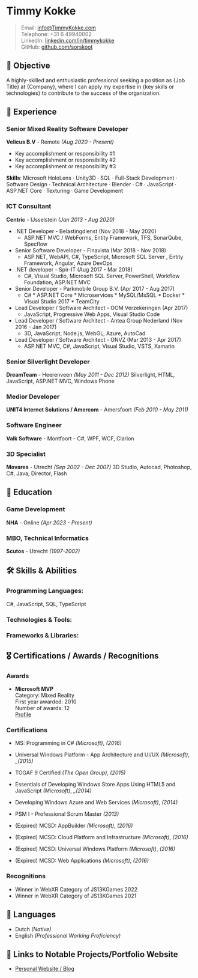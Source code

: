 # Timmy Kokke

> Email: [info@TimmyKokke.com](mailto:info@timmykokke.com)  
> Telephone: +31 6 49940002  
> LinkedIn: [linkedin.com/in/timmykokke](https://www.linkedin.com/in/timmykokke)  
> GitHub: [github.com/sorskoot](https://github.com/sorskoot)

## 📝 Objective
A highly-skilled and enthusiastic professional seeking a position as {Job Title} at {Company}, where I can apply my expertise in {key skills or technologies} to contribute to the success of the organization.

## 💼 Experience

### Senior Mixed Reality Software Developer
**Velicus B.V** - Remote *(Aug 2020 - Present)*
- Key accomplishment or responsibility #1
- Key accomplishment or responsibility #2
- Key accomplishment or responsibility #3

**Skills**: Microsoft HoloLens · Unity3D · SQL · Full-Stack Development · Software Design · Technical Architecture · Blender · C# · JavaScript  · ASP.NET Core · Texturing · Game Development  

### ICT Consultant

**Centric** - IJsselstein *(Jan 2013 - Aug 2020)*

* .NET Developer - Belastingdienst (Nov 2018 - May 2020)
  * ASP.NET MVC / WebForms, Entity Framework, TFS, SonarQube, Specflow
* Senior Software Developer - Finavista (Mar 2018 - Nov 2018)
  * ASP.NET, WebAPI, C#, TypeScript, Microsoft SQL Server , Entity Framework, Angular, Azure DevOps 
* .NET developer - Spir-IT (Aug 2017 - Mar 2018)
  * C#, Visual Studio, Microsoft SQL Server, PowerShell, Workflow Foundation, ASP.NET MVC
* Senior Developer - Parkmobile Group B.V. (Apr 2017 - Aug 2017)
  * C# * ASP.NET Core * Microservices * MySQL/MsSQL * Docker * Visual Studio 2017 * TeamCity
* Lead Developer / Software Architect - OOM Verzekeringen (Apr 2017)
  * JavaScript, Progressive Web Apps, Visual Studio Code
* Lead Developer / Software Architect - Antea Group Nederland (Nov 2016 - Jan 2017)
  * 3D, JavaScript, Node.js, WebGL, Azure, AutoCad
* Lead Developer / Software Architect - ONVZ (Mar 2013 - Apr 2017)
  * ASP.NET MVC, C#, JavaScript, Visual Studio, VSTS, Xamarin

### Senior Silverlight Developer
**DreamTeam** - Heerenveen *(May 2011 - Dec 2012)*
Silverlight, HTML, JavaScript, ASP.NET MVC, Windows Phone

### Medior Developer
**UNIT4 Internet Solutions / Amercom** - Amersfoort *(Feb 2010 - May 2011)*

### Software Engineer
**Valk Software** - Montfoort - 
C#, WPF, WCF, Clarion

### 3D Specialist
**Movares** - Utrecht *(Sep 2002 - Dec 2007)*
3D Studio, Autocad, Photoshop, C#, Java, Director, Flash


## 🏫 Education

### Game Development
**NHA** - Online *(Apr 2023 - Present)*

### MBO, Technical Informatics
**Scutos** - Utrecht *(1997-2002)* 


## 🛠 Skills & Abilities

### Programming Languages:
C#, JavaScript, SQL, TypeScript

### Technologies & Tools:


### Frameworks & Libraries:


## 🎖 Certifications / Awards / Recognitions

### Awards
* **Microsoft MVP**   
Category: Mixed Reality  
First year awarded: 2010  
Number of awards: 12  
[Profile](https://mvp.microsoft.com/en-us/PublicProfile/4029159)

### Certifications

* MS: Programming in C# *_(Microsoft)_*, *_(2016)_*
* Universal Windows Platform - App Architecture and UI/UX *_(Microsoft)_*, *_(2015)*
* TOGAF 9 Certified *_(The Open Group)_*, *_(2015)_*
* Essentials of Developing Windows Store Apps Using HTML5 and JavaScript *_(Microsoft)_*, *_(2014)*
* Developing Windows Azure and Web Services *_(Microsoft)_*, *_(2014)_*
* PSM I - Professional Scrum Master *_(2013)_*

* (Expired) MCSD: AppBuilder *_(Microsoft)_*, *_(2016)_*
* (Expired) MCSD: Cloud Platform and Infrastructure *_(Microsoft)_*, *_(2016)_*
* (Expired) MCSD: Universal Windows Platform *_(Microsoft)_*, *_(2016)_*
* (Expired) MCSD: Web Applications *_(Microsoft)_*, *_(2016)_*

### Recognitions
- Winner in WebXR Category of JS13KGames 2022
- Winner in WebXR Category of JS13KGames 2021

## 💬 Languages

* Dutch _(Native)_
* English _(Professional Working Proficiency)_

## 🔗 Links to Notable Projects/Portfolio Website

* [Personal Website / Blog](https://timmykokke.com)